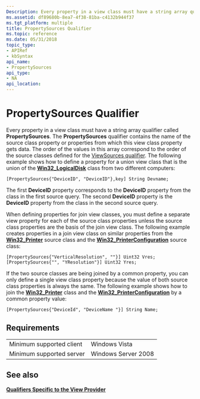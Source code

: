```yaml
---
Description: Every property in a view class must have a string array qualifier called PropertySources.
ms.assetid: df89680b-8ea7-4f38-81ba-c4132b944f37
ms.tgt_platform: multiple
title: PropertySources Qualifier
ms.topic: reference
ms.date: 05/31/2018
topic_type: 
- APIRef
- kbSyntax
api_name: 
- PropertySources
api_type: 
- NA
api_location: 
---
```


# PropertySources Qualifier

Every property in a view class must have a string array qualifier called **PropertySources**. The **PropertySources** qualifier contains the name of the source class property or properties from which this view class property gets data. The order of the values in this array correspond to the order of the source classes defined for the [ViewSources qualifier](viewsources-qualifier.md). The following example shows how to define a property for a union view class that is the union of the [**Win32\_LogicalDisk**](https://docs.microsoft.com/windows/desktop/CIMWin32Prov/win32-logicaldisk) class from two different computers:


```mof
[PropertySources{"DeviceID", "DeviceID"},key] String Devname;
```



The first **DeviceID** property corresponds to the **DeviceID** property from the class in the first source query. The second **DeviceID** property is the **DeviceID** property from the class in the second source query.

When defining properties for join view classes, you must define a separate view property for each of the source class properties unless the source class properties are the basis of the join view class. The following example creates properties in a join view class on similar properties from the [**Win32\_Printer**](https://docs.microsoft.com/windows/desktop/CIMWin32Prov/win32-printer) source class and the [**Win32\_PrinterConfiguration**](https://docs.microsoft.com/windows/desktop/CIMWin32Prov/win32-printerconfiguration) source class:


```mof
[PropertySources{"VerticalResolution", ""}] Uint32 Vres;
[PropertySources{"", "YResolution"}] Uint32 Yres;
```



If the two source classes are being joined by a common property, you can only define a single view class property because the value of both source class properties is always the same. The following example shows how to join the [**Win32\_Printer**](https://docs.microsoft.com/windows/desktop/CIMWin32Prov/win32-printer) class and the [**Win32\_PrinterConfiguration**](https://docs.microsoft.com/windows/desktop/CIMWin32Prov/win32-printerconfiguration) by a common property value:


```mof
[PropertySources{"DeviceId", "DeviceName "}] String Name;
```



## Requirements



|                                     |                                |
|-------------------------------------|--------------------------------|
| Minimum supported client<br/> | Windows Vista<br/>       |
| Minimum supported server<br/> | Windows Server 2008<br/> |



## See also

<dl> <dt>

[**Qualifiers Specific to the View Provider**](qualifiers-specific-to-the-view-provider.md)
</dt> </dl>

 

 





